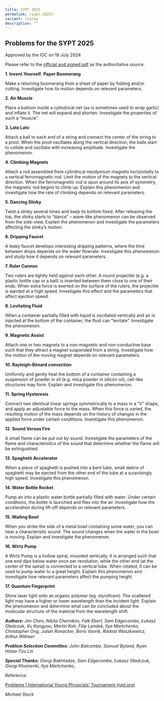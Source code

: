 ```yaml
---
title: SYPT 2025
permalink: /sypt-2025/
variant: tiptap
description: ""
---
```

<h2><strong>Problems for the SYPT 2025</strong></h2>
<p>Approved by the IOC on 18 July 2024</p>
<p>Please refer to the <a href="https://www.iypt.org/wp-content/uploads/2024/08/Problems-IYPT-2025-signed.pdf" rel="noreferrer noopener" target="_blank"><u>official and signed pdf</u></a> as
the authoritative source.</p>
<p><strong>1. Invent Yourself</strong>: <strong>Paper Boomerang</strong>
</p>
<p>Make a returning boomerang from a sheet of paper by folding and/or cutting.
Investigate how its motion depends on relevant parameters.</p>
<p><strong>2. Air Muscle</strong>
</p>
<p>Place a balloon inside a cylindrical net (as is sometimes used to wrap
garlic) and inflate it. The net will expand and shorten. Investigate the
properties of such a “muscle”.</p>
<p><strong>3. Lato Lato</strong>
</p>
<p>Attach a ball to each end of a string and connect the center of the string
to a pivot. When the pivot oscillates along the vertical direction, the
balls start to collide and oscillate with increasing amplitude. Investigate
the phenomenon.</p>
<p><strong>4. Climbing Magnets</strong>
</p>
<p>Attach a rod assembled from cylindrical neodymium magnets horizontally
to a vertical ferromagnetic rod. Limit the motion of the magnets to the
vertical direction. When the ferromagnetic rod is spun around its axis
of symmetry, the magnetic rod begins to climb up. Explain this phenomenon
and investigate how the rate of climbing depends on relevant parameters.</p>
<p><strong>5. Dancing Slinky</strong>
</p>
<p>Twist a slinky several times and keep its bottom fixed. After releasing
the top, the slinky starts to “dance” – wave-like phenomenon can be observed
from the side-view. Explain the phenomenon and investigate the parameters
affecting the slinky’s motion.</p>
<p><strong>6. Dripping Faucet</strong>
</p>
<p>A leaky faucet develops interesting dripping patterns, where the time
between drops depends on the water flowrate. Investigate this phenomenon
and study how it depends on relevant parameters.</p>
<p><strong>7. Ruler Cannon</strong>
</p>
<p>Two rulers are tightly held against each other. A round projectile (e.g.
a plastic bottle cap or a ball) is inserted between them close to one of
their ends. When extra force is exerted on the surface of the rulers, the
projectile is ejected at a high speed. Investigate this effect and the
parameters that affect ejection speed.</p>
<p><strong>8. Levitating Fluid</strong>
</p>
<p>When a container partially filled with liquid is oscillated vertically
and air is injected at the bottom of the container, the fluid can “levitate”.
Investigate the phenomenon.</p>
<p><strong>9. Magnetic Assist</strong>
</p>
<p>Attach one or two magnets to a non-magnetic and non-conductive base such
that they attract a magnet suspended from a string. Investigate how the
motion of the moving magnet depends on relevant parameters.</p>
<p><strong>10. Rayleigh–Bénard convection</strong>
</p>
<p>Uniformly and gently heat the bottom of a container containing a suspension
of powder in oil (e.g. mica powder in silicon oil), cell-like structures
may form. Explain and investigate this phenomenon.</p>
<p><strong>11. Spring Hysteresis</strong>
</p>
<p>Connect two identical linear springs symmetrically to a mass in a “V”
shape, and apply an adjustable force to the mass. When this force is varied,
the resulting motion of the mass depends on the history of changes in the
applied force under certain conditions. Investigate this phenomenon.</p>
<p><strong>12. Sound Versus Fire</strong>
</p>
<p>A small flame can be put out by sound. Investigate the parameters of the
flame and characteristics of the sound that determine whether the flame
will be extinguished.</p>
<p><strong>13. Spaghetti Accelerator</strong>
</p>
<p>When a piece of spaghetti is pushed into a bent tube, small debris of
spaghetti may be ejected from the other end of the tube at a surprisingly
high speed. Investigate this phenomenon.</p>
<p><strong>14. Water Bottle Rocket</strong>
</p>
<p>Pump air into a plastic water bottle partially filled with water. Under
certain conditions, the bottle is launched and flies into the air. Investigate
how the acceleration during lift-off depends on relevant parameters.</p>
<p><strong>15. Wailing Bowl</strong>
</p>
<p>When you strike the side of a metal bowl containing some water, you can
hear a characteristic sound. The sound changes when the water in the bowl
is moving. Explain and investigate the phenomenon.</p>
<p><strong>16. Wirtz Pump</strong>
</p>
<p>A Wirtz Pump is a hollow spiral, mounted vertically. It is arranged such
that one end dips below water once per revolution, while the other end
(at the center of the spiral) is connected to a vertical tube. When rotated,
it can be used to pump water to a great height. Explain this phenomenon
and investigate how relevant parameters affect the pumping height.</p>
<p><strong>17. Quantum Fingerprint</strong>
</p>
<p>Shine laser light onto an organic polymer (eg. styrofoam). The scattered
light may have a higher or lower wavelength than the incident light. Explain
the phenomenon and determine what can be concluded about the molecular
structure of the material from the wavelength shift.</p>
<p><strong><em>Authors:&nbsp;</em></strong><em>Jim Chen, Nikita Chernikov, Falk Ebert, Sam Edgecombe, Łukasz Gładczuk, Xu Kangyou, Martin Koh, Filip Landek, Ilya Martchenko, Christopher Ong, Julian Ronacher, Boris Vavrik, Radost Waszkiewicz, Arthur Wittwer</em>
</p>
<p><strong><em>Problem Selection Committee:&nbsp;</em></strong><em>John Balcombe, Samuel Byland, Ryan Hsiao-Tzu Lin</em>
</p>
<p><strong><em>Special Thanks:&nbsp;</em></strong><em>Giorgi Bakhtadze, Sam Edgecombe, Łukasz Gładczuk, Giorgi Khomeriki, Ilya Martchenko,</em>
</p>
<p>Reference:</p>
<p><a href="https://www.iypt.org/problems/" rel="noopener noreferrer nofollow" target="_blank">Problems | International Young Physicists’ Tournament (iypt.org)</a>
</p>
<p></p>
<p><em>Michael Steck</em>
</p>